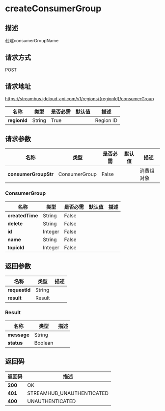 # createConsumerGroup


## 描述
创建consumerGroupName

## 请求方式
POST

## 请求地址
https://streambus.jdcloud-api.com/v1/regions/{regionId}/consumerGroup

|名称|类型|是否必需|默认值|描述|
|---|---|---|---|---|
|**regionId**|String|True||Region ID|

## 请求参数
|名称|类型|是否必需|默认值|描述|
|---|---|---|---|---|
|**consumerGroupStr**|ConsumerGroup|False||消费组对象|

### <a name="ConsumerGroup">ConsumerGroup</a>
|名称|类型|是否必需|默认值|描述|
|---|---|---|---|---|
|**createdTime**|String|False|||
|**delete**|String|False|||
|**id**|Integer|False|||
|**name**|String|False|||
|**topicId**|Integer|False|||

## 返回参数
|名称|类型|描述|
|---|---|---|
|**requestId**|String||
|**result**|Result||


### <a name="Result">Result</a>
|名称|类型|描述|
|---|---|---|
|**message**|String||
|**status**|Boolean||

## 返回码
|返回码|描述|
|---|---|
|**200**|OK|
|**401**|STREAMHUB_UNAUTHENTICATED|
|**400**|UNAUTHENTICATED|
